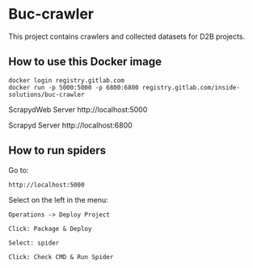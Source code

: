 # Buc-crawler
This project contains crawlers and collected datasets for D2B projects.

## How to use this Docker image

```
docker login registry.gitlab.com
docker run -p 5000:5000 -p 6800:6800 registry.gitlab.com/inside-solutions/buc-crawler
```

ScrapydWeb Server
http://localhost:5000

Scrapyd Server
http://localhost:6800

## How to run spiders
Go to: 
```
http://localhost:5000
```
Select on the left in the menu: 
```
Operations -> Deploy Project
```
```
Click: Package & Deploy
```
```
Select: spider
```
```
Click: Check CMD & Run Spider
```
